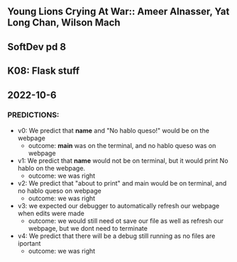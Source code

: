 ## Young Lions Crying At War:: Ameer Alnasser, Yat Long Chan, Wilson Mach
## SoftDev pd 8
## K08: Flask stuff
## 2022-10-6

### PREDICTIONS:
- v0: We predict that __name__ and "No hablo queso!" would be on the webpage
	* outcome: __main__ was on the terminal, and no hablo queso was on webpage
- v1: We predict that __name__ would not be on terminal, but it would print No hablo on the webpage.
	* outcome: we was right
- v2: We predict that "about to print" and main would be on terminal, and no hablo queso on webpage
	* outcome: we was right
- v3: we expected our debugger to automatically refresh our webpage when edits were made
	* outcome: we would still need ot save our file as well as refresh our webpage, but we dont need to terminate
- v4: We predict that there will be a debug still running as no files are iportant
	* outcome: we was right
